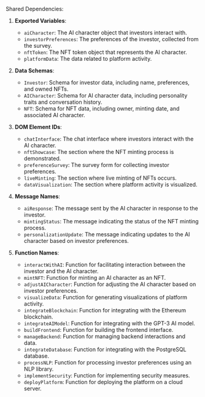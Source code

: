Shared Dependencies:

1. **Exported Variables**: 
   - `aiCharacter`: The AI character object that investors interact with.
   - `investorPreferences`: The preferences of the investor, collected from the survey.
   - `nftToken`: The NFT token object that represents the AI character.
   - `platformData`: The data related to platform activity.

2. **Data Schemas**: 
   - `Investor`: Schema for investor data, including name, preferences, and owned NFTs.
   - `AICharacter`: Schema for AI character data, including personality traits and conversation history.
   - `NFT`: Schema for NFT data, including owner, minting date, and associated AI character.

3. **DOM Element IDs**: 
   - `chatInterface`: The chat interface where investors interact with the AI character.
   - `nftShowcase`: The section where the NFT minting process is demonstrated.
   - `preferenceSurvey`: The survey form for collecting investor preferences.
   - `liveMinting`: The section where live minting of NFTs occurs.
   - `dataVisualization`: The section where platform activity is visualized.

4. **Message Names**: 
   - `aiResponse`: The message sent by the AI character in response to the investor.
   - `mintingStatus`: The message indicating the status of the NFT minting process.
   - `personalizationUpdate`: The message indicating updates to the AI character based on investor preferences.

5. **Function Names**: 
   - `interactWithAI`: Function for facilitating interaction between the investor and the AI character.
   - `mintNFT`: Function for minting an AI character as an NFT.
   - `adjustAICharacter`: Function for adjusting the AI character based on investor preferences.
   - `visualizeData`: Function for generating visualizations of platform activity.
   - `integrateBlockchain`: Function for integrating with the Ethereum blockchain.
   - `integrateAIModel`: Function for integrating with the GPT-3 AI model.
   - `buildFrontend`: Function for building the frontend interface.
   - `manageBackend`: Function for managing backend interactions and data.
   - `integrateDatabase`: Function for integrating with the PostgreSQL database.
   - `processNLP`: Function for processing investor preferences using an NLP library.
   - `implementSecurity`: Function for implementing security measures.
   - `deployPlatform`: Function for deploying the platform on a cloud server.